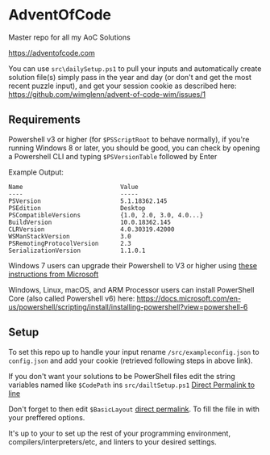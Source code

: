 # AdventOfCode
Master repo for all my AoC Solutions

https://adventofcode.com

You can use `src\dailySetup.ps1` to pull your inputs and automatically create solution file(s) simply pass in the year and day (or don't and get the most recent puzzle input), and get your session cookie as described here: https://github.com/wimglenn/advent-of-code-wim/issues/1

## Requirements

Powershell v3 or higher (for `$PSScriptRoot` to behave normally), if you're running Windows 8 or later, you should be good, you can check by opening a Powershell CLI and typing `$PSVersionTable` followed by Enter

Example Output:

```
Name                           Value
----                           -----
PSVersion                      5.1.18362.145
PSEdition                      Desktop
PSCompatibleVersions           {1.0, 2.0, 3.0, 4.0...}
BuildVersion                   10.0.18362.145
CLRVersion                     4.0.30319.42000
WSManStackVersion              3.0
PSRemotingProtocolVersion      2.3
SerializationVersion           1.1.0.1
```

Windows 7 users can upgrade their Powershell to V3 or higher using [these instructions from Microsoft](https://docs.microsoft.com/en-us/powershell/scripting/install/installing-windows-powershell?view=powershell-6)

Windows, Linux, macOS, and ARM Processor users can install PowerShell Core (also called Powershell v6) here: https://docs.microsoft.com/en-us/powershell/scripting/install/installing-powershell?view=powershell-6


## Setup

To set this repo up to handle your input rename `/src/exampleconfig.json` to `config.json` and add your cookie (retrieved following steps in above link).

If you don't want your solutions to be PowerShell files edit the string variables named like `$CodePath` ins `src/dailtSetup.ps1`
[Direct Permalink to line](https://github.com/Bpendragon/AdventOfCode/blob/0fff212612f51bb7b3a74cf7f793ab855b1fb055/src/dailySetup.ps1#L26)

Don't forget to then edit `$BasicLayout`
[direct permalink](https://github.com/Bpendragon/AdventOfCode/blob/0fff212612f51bb7b3a74cf7f793ab855b1fb055/src/dailySetup.ps1#L50). To fill the file in with your preffered options.

It's up to your to set up the rest of your programming environment, compilers/interpreters/etc, and linters to your desired settings. 
